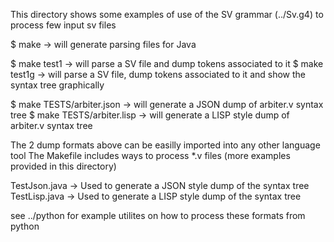 This directory shows some examples of use of the SV grammar (../Sv.g4)
to process few input sv files

  $ make   -> will generate parsing files for Java

  $ make test1  -> will parse a SV file and dump tokens associated to it
  $ make test1g -> will parse a SV file, dump tokens associated to it
                 and show the syntax tree graphically

  $ make TESTS/arbiter.json -> will generate a JSON dump of arbiter.v syntax tree
  $ make TESTS/arbiter.lisp -> will generate a LISP style dump of arbiter.v syntax tree

The 2 dump formats above can be easilly imported into any other language tool
The Makefile includes ways to process *.v files (more examples provided in this
directory)


  TestJson.java -> Used to generate a JSON style dump of the syntax tree
  TestLisp.java -> Used to generate a LISP style dump of the syntax tree

see ../python for example utilites on how to process these formats from
python
